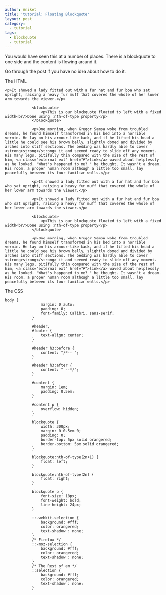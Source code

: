 ```yaml
---
author: Aniket
title: 'tutorial: Floating Blockquote'
layout: post
category:
  - tutorial
tags:
  - blockquote
  - tutorial
---
```

You would have seen this at a number of places. There is a blockquote to one side and the content is flowing around it.

Go through the post if you have no idea about how to do it.

The HTML

    <p>It showed a lady fitted out with a fur hat and fur boa who sat upright, raising a heavy fur muff that covered the whole of her lower arm towards the viewer.</p>
    
                <blockquote>
                    <p>This is our blockquote floated to left with a fixed width<br/>Done using :nth-of-type property</p>
                </blockquote>
    
                <p>One morning, when Gregor Samsa woke from troubled dreams, he found himself transformed in his bed into a horrible vermin. He lay on his armour-like back, and if he lifted his head a little he could see his brown belly, slightly domed and divided by arches into stiff sections. The bedding was hardly able to cover <strong>strong</strong> it and seemed ready to slide off any moment. His many legs, pitifully thin compared with the size of the rest of him, <a class="external ext" href="#">link</a> waved about helplessly as he looked. "What's happened to me? " he thought. It wasn't a dream. His room, a proper human room although a little too small, lay peacefully between its four familiar walls.</p>
    
                <p>It showed a lady fitted out with a fur hat and fur boa who sat upright, raising a heavy fur muff that covered the whole of her lower arm towards the viewer.</p>
    
                <p>It showed a lady fitted out with a fur hat and fur boa who sat upright, raising a heavy fur muff that covered the whole of her lower arm towards the viewer.</p>
    
                <blockquote>
                    <p>This is our blockquote floated to left with a fixed width<br/>Done using :nth-of-type property</p>
                </blockquote>
    
                <p>One morning, when Gregor Samsa woke from troubled dreams, he found himself transformed in his bed into a horrible vermin. He lay on his armour-like back, and if he lifted his head a little he could see his brown belly, slightly domed and divided by arches into stiff sections. The bedding was hardly able to cover <strong>strong</strong> it and seemed ready to slide off any moment. His many legs, pitifully thin compared with the size of the rest of him, <a class="external ext" href="#">link</a> waved about helplessly as he looked. "What's happened to me? " he thought. It wasn't a dream. His room, a proper human room although a little too small, lay peacefully between its four familiar walls.</p>
    

The CSS

    body {
                    margin: 0 auto;
                    padding: 0;
                    font-family: Calibri, sans-serif;
                }
    
                #header,
                #footer {
                    text-align: center;
                }
    
                #header h3:before {
                    content: "/*-- ";
                }
    
                #header h3:after {
                    content: " --*/";
                }
    
                #content {
                    margin: 1em;
                    padding: 0.5em;
                }
    
                #content p {
                    overflow: hidden;
                }
    
                blockquote {
                    width: 300px;
                    margin: 0 0.5em 0;
                    padding: 0;
                    border-top: 5px solid orangered;
                    border-bottom: 5px solid orangered;
                }
    
                blockquote:nth-of-type(2n+1) {
                    float: left;
                }
    
                blockquote:nth-of-type(2n) {
                    float: right;
                }
    
                blockquote p {
                    font-size: 18px;
                    font-weight: bold;
                    line-height: 24px;
                }
    
                ::-webkit-selection {
                    background: #fff;
                    color: orangered;
                    text-shadow : none;
                }
                /* Firefox */
                ::-moz-selection {
                    background: #fff;
                    color: orangered;
                    text-shadow : none;
                }
                /* The Rest of em */
                ::selection {
                    background: #fff;
                    color: orangered;
                    text-shadow : none;
                }